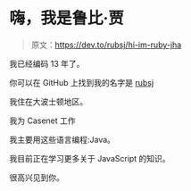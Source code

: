 # 嗨，我是鲁比·贾

> 原文：<https://dev.to/rubsj/hi-im-ruby-jha>

我已经编码 13 年了。

你可以在 GitHub 上找到我的名字是 [rubsj](https://github.com/rubsj)

我住在大波士顿地区。

我为 Casenet 工作

我主要用这些语言编程:Java。

我目前正在学习更多关于 JavaScript 的知识。

很高兴见到你。